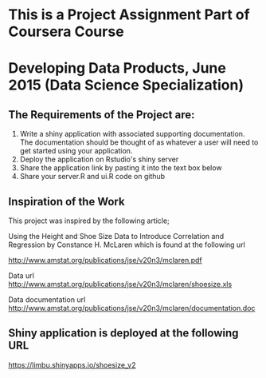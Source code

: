 # This is a Project Assignment Part of Coursera Course 

# Developing Data Products, June 2015 (Data Science Specialization)

## The Requirements of the Project are:
 1. Write a shiny application with associated supporting documentation. 
 The documentation should be
 thought of as whatever a user will need to get started using your application.
 2. Deploy the application on Rstudio's shiny server
 3. Share the application link by pasting it into the text box below
 4. Share your server.R and ui.R code on github

## Inspiration of the Work
This project was inspired by the following article;

Using the Height and Shoe Size Data to Introduce Correlation and
Regression by Constance H. McLaren which is found at the following url

http://www.amstat.org/publications/jse/v20n3/mclaren.pdf

Data url
http://www.amstat.org/publications/jse/v20n3/mclaren/shoesize.xls

Data documentation url
http://www.amstat.org/publications/jse/v20n3/mclaren/documentation.doc

## Shiny application is deployed at the following URL

https://limbu.shinyapps.io/shoesize_v2